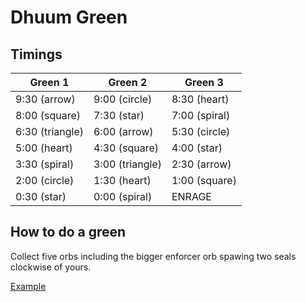 # Dhuum Green

## Timings

| Green 1           | Green 2           | Green 3       |
| ----------------- | ----------------- | ------------- |
| 9:30 (arrow)      | 9:00 (circle)     | 8:30 (heart)  |
| 8:00 (square)     | 7:30 (star)       | 7:00 (spiral) |
| 6:30 (triangle)   | 6:00 (arrow)      | 5:30 (circle) |
| 5:00 (heart)      | 4:30 (square)     | 4:00 (star)   |
| 3:30 (spiral)     | 3:00 (triangle)   | 2:30 (arrow)  |
| 2:00 (circle)     | 1:30 (heart)      | 1:00 (square) |
| 0:30 (star)       | 0:00 (spiral)     | ENRAGE        |

## How to do a green

Collect five orbs including the bigger enforcer orb spawing two seals clockwise of yours. 

[Example](https://youtu.be/0yq9-lnkOYg)